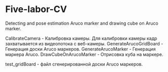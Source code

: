 # Five-labor-CV
Detecting and pose estimation Aruco marker and drawing cube on Aruco marker.

CalibrateCamera        - Калибровка камеры. Для калибровки камеры кадр захватывается из видеопотока с веб-камеры.
GenerateArucoGridBoard - Генерация доски Aruco маркеров.
GenerateArucoMarker    - Генерация маркера Aruco.
DrawCubeOnArucoMarker  - Отрисовка куба на маркере.

test_gridBoard         - файл сгенерированной доски Aruco маркеров.
